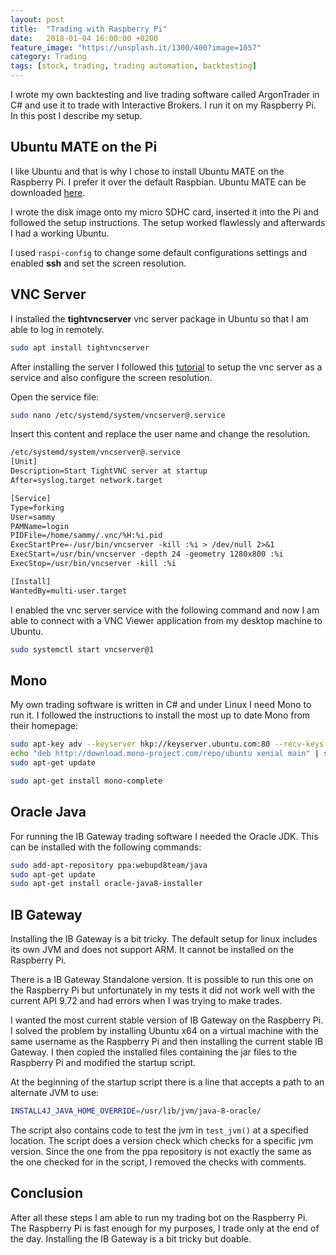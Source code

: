 ```yaml
---
layout: post
title:  "Trading with Raspberry Pi"
date:   2018-01-04 16:00:00 +0200
feature_image: "https://unsplash.it/1300/400?image=1057"
category: Trading
tags: [stock, trading, trading automation, backtesting]
---
```


I wrote my own backtesting and live trading software called ArgonTrader in C#
and use it to trade with Interactive Brokers.
I run it on my Raspberry Pi. In this post I describe my setup.

<!-- more -->

## Ubuntu MATE on the Pi

I like Ubuntu and that is why I chose to install Ubuntu MATE on the Raspberry
Pi. I prefer it over the default Raspbian. Ubuntu MATE can be downloaded
[here](https://ubuntu-mate.org/raspberry-pi/).

I wrote the disk image onto my micro SDHC card, inserted it into the Pi and
followed the setup instructions. The setup worked flawlessly and afterwards 
I had a working Ubuntu.

I used `raspi-config` to change some default configurations settings and enabled
**ssh** and set the screen resolution.

## VNC Server

I installed the **tightvncserver** vnc server package in Ubuntu so that I am
able to log in remotely.

```bash
sudo apt install tightvncserver
```

After installing the server I followed this
[tutorial](https://www.digitalocean.com/community/tutorials/how-to-install-and-configure-vnc-on-ubuntu-16-04)
to setup the vnc server as a service and also configure the screen resolution.

Open the service file:

```bash
sudo nano /etc/systemd/system/vncserver@.service
```

Insert this content and replace the user name and change the resolution.

```txt
/etc/systemd/system/vncserver@.service 
[Unit]
Description=Start TightVNC server at startup
After=syslog.target network.target

[Service]
Type=forking
User=sammy
PAMName=login
PIDFile=/home/sammy/.vnc/%H:%i.pid
ExecStartPre=-/usr/bin/vncserver -kill :%i > /dev/null 2>&1
ExecStart=/usr/bin/vncserver -depth 24 -geometry 1280x800 :%i
ExecStop=/usr/bin/vncserver -kill :%i

[Install]
WantedBy=multi-user.target
```

I enabled the vnc server service with the following command and now I am able to
connect with a VNC Viewer application from my desktop machine to Ubuntu.

```bash
sudo systemctl start vncserver@1
```

## Mono

My own trading software is written in C# and under Linux I need Mono to run it.
I followed the instructions to install the most up to date Mono from their homepage:

```bash
sudo apt-key adv --keyserver hkp://keyserver.ubuntu.com:80 --recv-keys 3FA7E0328081BFF6A14DA29AA6A19B38D3D831EF
echo "deb http://download.mono-project.com/repo/ubuntu xenial main" | sudo tee /etc/apt/sources.list.d/mono-official.list
sudo apt-get update

sudo apt-get install mono-complete
```

## Oracle Java

For running the IB Gateway trading software I needed the Oracle JDK. This can be
installed with the following commands:

```bash
sudo add-apt-repository ppa:webupd8team/java
sudo apt-get update
sudo apt-get install oracle-java8-installer
```

## IB Gateway

Installing the IB Gateway is a bit tricky. The default setup for linux includes
its own JVM and does not support ARM. It cannot be installed on the Raspberry
Pi.

There is a IB Gateway Standalone version. It is possible to run this one on the
Raspberry Pi but unfortunately in my tests it did not work well with the current
API 9.72 and had errors when I was trying to make trades.

I wanted the most current stable version of IB Gateway on the Raspberry Pi. I
solved the problem by installing Ubuntu x64 on a virtual machine with the same
username as the Raspberry Pi and then installing the current stable IB Gateway.
I then copied the installed files containing the jar files to the Raspberry Pi
and modified the startup script.

At the beginning of the startup script there is a line that accepts a path to an
alternate JVM to use:

```bash
INSTALL4J_JAVA_HOME_OVERRIDE=/usr/lib/jvm/java-8-oracle/
```
The script also contains code to test the jvm in `test_jvm()` at a specified
location. The script does a version check which checks for a specific jvm
version. Since the one from the ppa repository is not exactly the same as the
one checked for in the script, I removed the checks with comments.

## Conclusion

After all these steps I am able to run my trading bot on the Raspberry Pi. The
Raspberry Pi is fast enough for my purposes, I trade only at the end of the day.
Installing the IB Gateway is a bit tricky but doable.